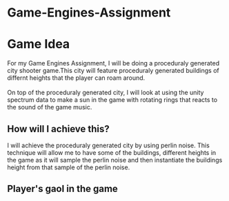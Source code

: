 # Game-Engines-Assignment

<h1>Game Idea</h1>
For my Game Engines Assignment, I will be doing a proceduraly generated city shooter game.This city will feature proceduraly generated buildings of differnt heights that the player can roam around.
<br>
</br>
On top of the proceduraly generated city, I will look at using the unity spectrum data to make a sun in the game with rotating rings that reacts to the sound of the game music.

<h2>How will I achieve this?</h2>
I will achieve the proceduraly generated city by using perlin noise. This technique will allow me to have some of the buildings, different heights in the game as it will sample the perlin noise and then instantiate the buildings height from that sample of the perlin noise.

<h2>Player's gaol in the game</h2>

